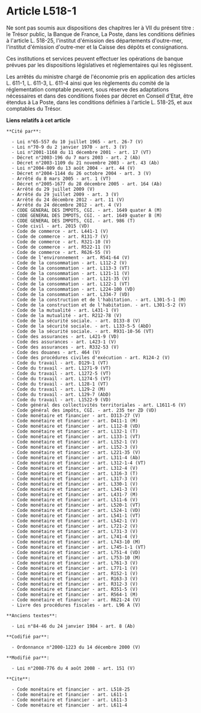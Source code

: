 # Article L518-1

Ne sont pas soumis aux dispositions des chapitres Ier à VII du présent titre : le Trésor public, la Banque de France, La
Poste, dans les conditions définies à l'article L. 518-25, l'institut d'émission des départements d'outre-mer, l'institut
d'émission d'outre-mer et la Caisse des dépôts et consignations. 

Ces institutions et services peuvent effectuer les opérations de banque prévues par les dispositions législatives et
réglementaires qui les régissent. 

Les arrêtés du ministre chargé de l'économie pris en application des articles L. 611-1, 
L. 611-3, 
L. 611-4 ainsi que les règlements du comité de la réglementation comptable peuvent, sous réserve des adaptations nécessaires
et dans des conditions fixées par décret en Conseil d'Etat, être étendus à La Poste, dans les conditions définies à l'article
L. 518-25, et aux comptables du Trésor.

**Liens relatifs à cet article**

	**Cité par**:

	  - Loi n°65-557 du 10 juillet 1965 - art. 26-7 (V)
	  - Loi n°70-9 du 2 janvier 1970 - art. 3 (V)
	  - Loi n°2001-1168 du 11 décembre 2001 - art. 17 (VT)
	  - Décret n°2003-196 du 7 mars 2003 - art. 2 (Ab)
	  - Décret n°2003-1109 du 21 novembre 2003 - art. 43 (Ab)
	  - Loi n°2004-809 du 13 août 2004 - art. 44 (V)
	  - Décret n°2004-1144 du 26 octobre 2004 - art. 3 (V)
	  - Arrêté du 8 mars 2005 - art. 1 (VT)
	  - Décret n°2005-1677 du 28 décembre 2005 - art. 164 (Ab)
	  - Arrêté du 29 juillet 2009 (V)
	  - Arrêté du 29 juillet 2009 - art. 3 (V)
	  - Arrêté du 24 décembre 2012 - art. 11 (V)
	  - Arrêté du 24 décembre 2012 - art. 4 (V)
	  - CODE GENERAL DES IMPOTS, CGI. - art. 1649 quater A (M)
	  - CODE GENERAL DES IMPOTS, CGI. - art. 1649 quater B (M)
	  - CODE GENERAL DES IMPOTS, CGI. - art. 986 (T)
	  - Code civil - art. 2015 (VD)
	  - Code de commerce - art. L441-1 (V)
	  - Code de commerce - art. R131-7 (V)
	  - Code de commerce - art. R321-10 (V)
	  - Code de commerce - art. R522-11 (V)
	  - Code de commerce - art. R626-55 (V)
	  - Code de l'environnement - art. R541-64 (V)
	  - Code de la consommation - art. L112-2 (V)
	  - Code de la consommation - art. L113-3 (VT)
	  - Code de la consommation - art. L121-11 (V)
	  - Code de la consommation - art. L121-35 (V)
	  - Code de la consommation - art. L122-1 (VT)
	  - Code de la consommation - art. L224-100 (VD)
	  - Code de la consommation - art. L334-7 (VD)
	  - Code de la construction et de l'habitation. - art. L301-5-1 (M)
	  - Code de la construction et de l'habitation. - art. L301-5-2 (V)
	  - Code de la mutualité - art. L431-1 (V)
	  - Code de la mutualité - art. R212-78 (V)
	  - Code de la sécurité sociale. - art. D133-8 (V)
	  - Code de la sécurité sociale. - art. L133-5-5 (AbD)
	  - Code de la sécurité sociale. - art. R931-10-56 (VT)
	  - Code des assurances - art. L421-9 (VD)
	  - Code des assurances - art. L423-1 (V)
	  - Code des assurances - art. R332-53 (V)
	  - Code des douanes - art. 464 (V)
	  - Code des procédures civiles d'exécution - art. R124-2 (V)
	  - Code du travail - art. D129-1 (VT)
	  - Code du travail - art. L1271-9 (VT)
	  - Code du travail - art. L1272-5 (VT)
	  - Code du travail - art. L1274-5 (VT)
	  - Code du travail - art. L128-1 (VT)
	  - Code du travail - art. L129-2 (M)
	  - Code du travail - art. L129-7 (AbD)
	  - Code du travail - art. L1522-9 (VD)
	  - Code général des collectivités territoriales - art. L1611-6 (V)
	  - Code général des impôts, CGI. - art. 235 ter ZD (VD)
	  - Code monétaire et financier - art. D313-27 (V)
	  - Code monétaire et financier - art. D411-1 (M)
	  - Code monétaire et financier - art. L112-8 (VD)
	  - Code monétaire et financier - art. L132-1 (T)
	  - Code monétaire et financier - art. L133-1 (VT)
	  - Code monétaire et financier - art. L152-1 (V)
	  - Code monétaire et financier - art. L152-3 (V)
	  - Code monétaire et financier - art. L221-35 (V)
	  - Code monétaire et financier - art. L311-4 (Ab)
	  - Code monétaire et financier - art. L312-1-4 (VT)
	  - Code monétaire et financier - art. L312-4 (V)
	  - Code monétaire et financier - art. L316-3 (T)
	  - Code monétaire et financier - art. L317-3 (V)
	  - Code monétaire et financier - art. L330-1 (V)
	  - Code monétaire et financier - art. L341-3 (V)
	  - Code monétaire et financier - art. L431-7 (M)
	  - Code monétaire et financier - art. L511-6 (V)
	  - Code monétaire et financier - art. L520-1 (VT)
	  - Code monétaire et financier - art. L524-1 (VD)
	  - Code monétaire et financier - art. L541-1 (VT)
	  - Code monétaire et financier - art. L542-1 (V)
	  - Code monétaire et financier - art. L721-2 (V)
	  - Code monétaire et financier - art. L731-3 (V)
	  - Code monétaire et financier - art. L741-4 (V)
	  - Code monétaire et financier - art. L743-10 (M)
	  - Code monétaire et financier - art. L745-1-1 (VT)
	  - Code monétaire et financier - art. L751-4 (VD)
	  - Code monétaire et financier - art. L753-10 (M)
	  - Code monétaire et financier - art. L761-3 (V)
	  - Code monétaire et financier - art. L771-1 (V)
	  - Code monétaire et financier - art. R152-1 (V)
	  - Code monétaire et financier - art. R163-3 (V)
	  - Code monétaire et financier - art. R312-3 (V)
	  - Code monétaire et financier - art. R351-5 (V)
	  - Code monétaire et financier - art. R564-1 (M)
	  - Code monétaire et financier - art. R621-24 (V)
	  - Livre des procédures fiscales - art. L96 A (V)

	**Anciens textes**:

	  - Loi n°84-46 du 24 janvier 1984 - art. 8 (Ab)

	**Codifié par**:

	  - Ordonnance n°2000-1223 du 14 décembre 2000 (V)

	**Modifié par**:

	  - Loi n°2008-776 du 4 août 2008 - art. 151 (V)

	**Cite**:

	  - Code monétaire et financier - art. L518-25
	  - Code monétaire et financier - art. L611-1
	  - Code monétaire et financier - art. L611-3
	  - Code monétaire et financier - art. L611-4
